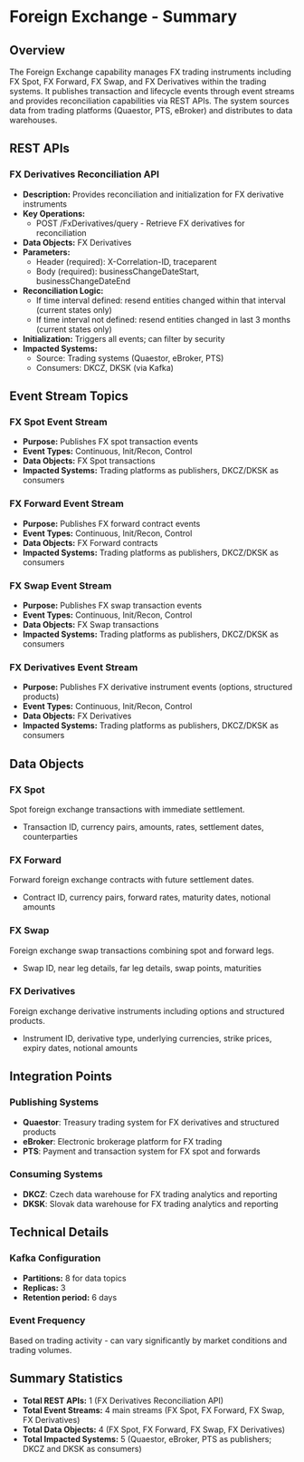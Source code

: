 # Foreign Exchange - Summary

## Overview
The Foreign Exchange capability manages FX trading instruments including FX Spot, FX Forward, FX Swap, and FX Derivatives within the trading systems. It publishes transaction and lifecycle events through event streams and provides reconciliation capabilities via REST APIs. The system sources data from trading platforms (Quaestor, PTS, eBroker) and distributes to data warehouses.

## REST APIs

### FX Derivatives Reconciliation API
- **Description:** Provides reconciliation and initialization for FX derivative instruments
- **Key Operations:**
  - POST /FxDerivatives/query - Retrieve FX derivatives for reconciliation
- **Data Objects:** FX Derivatives
- **Parameters:**
  - Header (required): X-Correlation-ID, traceparent
  - Body (required): businessChangeDateStart, businessChangeDateEnd
- **Reconciliation Logic:**
  - If time interval defined: resend entities changed within that interval (current states only)
  - If time interval not defined: resend entities changed in last 3 months (current states only)
- **Initialization:** Triggers all events; can filter by security
- **Impacted Systems:**
  - Source: Trading systems (Quaestor, eBroker, PTS)
  - Consumers: DKCZ, DKSK (via Kafka)

## Event Stream Topics

### FX Spot Event Stream
- **Purpose:** Publishes FX spot transaction events
- **Event Types:** Continuous, Init/Recon, Control
- **Data Objects:** FX Spot transactions
- **Impacted Systems:** Trading platforms as publishers, DKCZ/DKSK as consumers

### FX Forward Event Stream
- **Purpose:** Publishes FX forward contract events
- **Event Types:** Continuous, Init/Recon, Control
- **Data Objects:** FX Forward contracts
- **Impacted Systems:** Trading platforms as publishers, DKCZ/DKSK as consumers

### FX Swap Event Stream
- **Purpose:** Publishes FX swap transaction events
- **Event Types:** Continuous, Init/Recon, Control
- **Data Objects:** FX Swap transactions
- **Impacted Systems:** Trading platforms as publishers, DKCZ/DKSK as consumers

### FX Derivatives Event Stream
- **Purpose:** Publishes FX derivative instrument events (options, structured products)
- **Event Types:** Continuous, Init/Recon, Control
- **Data Objects:** FX Derivatives
- **Impacted Systems:** Trading platforms as publishers, DKCZ/DKSK as consumers

## Data Objects

### FX Spot
Spot foreign exchange transactions with immediate settlement.
- Transaction ID, currency pairs, amounts, rates, settlement dates, counterparties

### FX Forward
Forward foreign exchange contracts with future settlement dates.
- Contract ID, currency pairs, forward rates, maturity dates, notional amounts

### FX Swap
Foreign exchange swap transactions combining spot and forward legs.
- Swap ID, near leg details, far leg details, swap points, maturities

### FX Derivatives
Foreign exchange derivative instruments including options and structured products.
- Instrument ID, derivative type, underlying currencies, strike prices, expiry dates, notional amounts

## Integration Points

### Publishing Systems
- **Quaestor**: Treasury trading system for FX derivatives and structured products
- **eBroker**: Electronic brokerage platform for FX trading
- **PTS**: Payment and transaction system for FX spot and forwards

### Consuming Systems
- **DKCZ**: Czech data warehouse for FX trading analytics and reporting
- **DKSK**: Slovak data warehouse for FX trading analytics and reporting

## Technical Details

### Kafka Configuration
- **Partitions:** 8 for data topics
- **Replicas:** 3
- **Retention period:** 6 days

### Event Frequency
Based on trading activity - can vary significantly by market conditions and trading volumes.

## Summary Statistics
- **Total REST APIs:** 1 (FX Derivatives Reconciliation API)
- **Total Event Streams:** 4 main streams (FX Spot, FX Forward, FX Swap, FX Derivatives)
- **Total Data Objects:** 4 (FX Spot, FX Forward, FX Swap, FX Derivatives)
- **Total Impacted Systems:** 5 (Quaestor, eBroker, PTS as publishers; DKCZ and DKSK as consumers)
